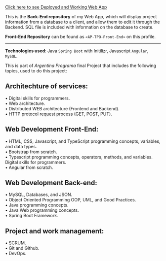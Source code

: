 [Click here to see Deployed and Working Web App](https://ap-tpo-myprojects.web.app/ "Deployed and Working Web App")

This is the **Back-End repository** of my Web App, which will display project information from a database to a client, and allow them to edit it through the Backend. SQL file is included with information on the database to create.

**Front-End Repository** can be found as `«AP-TPO-Front-End»` on this profile.

***

**Technologies used**: Java `Spring Boot` with Initilizr, Javascript `Angular`, `MySQL`.

This is part of _Argentina Programa_ final Project that includes the following topics, used to do this project:

## Architechture of services:

• Digital skills for programmers. <br>
• Web architecture.<br>
• Distributed WEB architecture (Frontend and Backend).<br>
• HTTP protocol request process (GET, POST, PUT).<br>

## Web Development Front-End:

• HTML, CSS, Javascript, and TypeScript programming concepts, variables, and data types.<br>
• Bootstrap from scratch.<br>
• Typescript programming concepts, operators, methods, and variables. Digital skills for programmers.<br>
• Angular from scratch.<br>

## Web Development Back-end:

• MySQL, Databases, and JSON.<br>
• Object Oriented Programming OOP, UML, and Good Practices.<br>
• Java programming concepts.<br>
• Java Web programming concepts.<br>
• Spring Boot Framework.<br>

## Project and work management:

• SCRUM.<br>
• Git and Github.<br>
• DevOps.<br>
